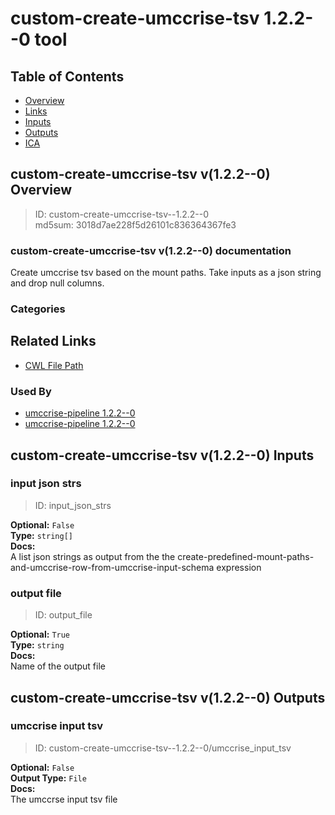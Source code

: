 
custom-create-umccrise-tsv 1.2.2--0 tool
========================================

## Table of Contents
  
- [Overview](#custom-create-umccrise-tsv-v122--0-overview)  
- [Links](#related-links)  
- [Inputs](#custom-create-umccrise-tsv-v122--0-inputs)  
- [Outputs](#custom-create-umccrise-tsv-v122--0-outputs)  
- [ICA](#ica)  


## custom-create-umccrise-tsv v(1.2.2--0) Overview



  
> ID: custom-create-umccrise-tsv--1.2.2--0  
> md5sum: 3018d7ae228f5d26101c836364367fe3

### custom-create-umccrise-tsv v(1.2.2--0) documentation
  
Create umccrise tsv based on the mount paths. Take inputs as a json string and drop null columns.

### Categories
  


## Related Links
  
- [CWL File Path](../../../../../../tools/custom-create-umccrise-tsv/1.2.2--0/custom-create-umccrise-tsv__1.2.2--0.cwl)  


### Used By
  
- [umccrise-pipeline 1.2.2--0](../../../workflows/umccrise-pipeline/1.2.2--0/umccrise-pipeline__1.2.2--0.md)  
- [umccrise-pipeline 1.2.2--0](../../../workflows/umccrise-pipeline/1.2.2--0/umccrise-pipeline__1.2.2--0.md)  

  


## custom-create-umccrise-tsv v(1.2.2--0) Inputs

### input json strs



  
> ID: input_json_strs
  
**Optional:** `False`  
**Type:** `string[]`  
**Docs:**  
A list json strings as output from the the create-predefined-mount-paths-and-umccrise-row-from-umccrise-input-schema expression


### output file



  
> ID: output_file
  
**Optional:** `True`  
**Type:** `string`  
**Docs:**  
Name of the output file

  


## custom-create-umccrise-tsv v(1.2.2--0) Outputs

### umccrise input tsv



  
> ID: custom-create-umccrise-tsv--1.2.2--0/umccrise_input_tsv  

  
**Optional:** `False`  
**Output Type:** `File`  
**Docs:**  
The umccrse input tsv file
  

  

